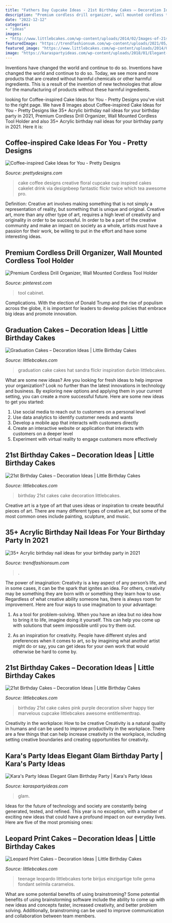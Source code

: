 ```yaml
---
title: "Fathers Day Cupcake Ideas - 21st Birthday Cakes – Decoration Ideas"
description: "Premium cordless drill organizer, wall mounted cordless tool holder"
date: "2022-12-12"
categories:
- "ideas"
images:
- "http://www.littlebcakes.com/wp-content/uploads/2014/02/Images-of-21st-Birthday-Cakes-768x1024.jpg"
featuredImage: "https://trendfashionsum.com/wp-content/uploads/2021/05/6-16.jpg"
featured_image: "https://www.littlebcakes.com/wp-content/uploads/2014/02/Leopard-Print-Cake-Ideas.jpg"
image: "https://karaspartyideas.com/wp-content/uploads/2018/01/Elegant-Glam-Birthday-Party-via-Karas-Party-Ideas-KarasPartyIdeas.com6_-683x1024.jpg"
---
```



Inventions have changed the world and continue to do so.
Inventions have changed the world and continue to do so. Today, we see more and more products that are created without harmful chemicals or other harmful ingredients. This is a result of the invention of new technologies that allow for the manufacturing of products without these harmful ingredients.

	

		
looking for Coffee-inspired Cake Ideas for You - Pretty Designs you've visit to the right page. We have 8 Images about Coffee-inspired Cake Ideas for You - Pretty Designs like 35+ Acrylic birthday nail ideas for your birthday party in 2021, Premium Cordless Drill Organizer, Wall Mounted Cordless Tool Holder and also 35+ Acrylic birthday nail ideas for your birthday party in 2021. Here it is:
		
    
## Coffee-inspired Cake Ideas For You - Pretty Designs

<img loading=lazy src="https://www.prettydesigns.com/wp-content/uploads/2015/01/Floral-Coffee-Cake.jpg" onerror="this.onerror=null;this.src='https://tse4.mm.bing.net/th?id=OIP.GTHIPcqQdLKPiPPFnTj-AAHaFj&amp;pid=15.1';" alt="Coffee-inspired Cake Ideas for You - Pretty Designs">

_Source: prettydesigns.com_

>cake coffee designs creative floral cupcake cup inspired cakes cakelet drink via designbeep fantastic flickr twice which tea awesome pro. 

	

Definition: Creative art involves making something that is not simply a representation of reality, but something that is unique and original.
Creative art, more than any other type of art, requires a high level of creativity and originality in order to be successful. In order to be a part of the creative community and make an impact on society as a whole, artists must have a passion for their work, be willing to put in the effort and have some interesting ideas.

    
## Premium Cordless Drill Organizer, Wall Mounted Cordless Tool Holder

<img loading=lazy src="https://i.pinimg.com/736x/44/21/7a/44217a93cb18830ddbe474a4cce36ce5.jpg" onerror="this.onerror=null;this.src='https://tse1.mm.bing.net/th?id=OIP.fj-5gclJU1L-lbKHK4c-kQHaJ3&amp;pid=15.1';" alt="Premium Cordless Drill Organizer, Wall Mounted Cordless Tool Holder">

_Source: pinterest.com_

>tool cabinet. 

	

Complications. With the election of Donald Trump and the rise of populism across the globe, it is important for leaders to develop policies that embrace big ideas and promote innovation.

    
## Graduation Cakes – Decoration Ideas | Little Birthday Cakes

<img loading=lazy src="https://www.littlebcakes.com/wp-content/uploads/2013/08/Graduation-Hat-Cake.jpg" onerror="this.onerror=null;this.src='https://tse1.mm.bing.net/th?id=OIP.jgM4365AVLlNKLt9IofPbAHaJ4&amp;pid=15.1';" alt="Graduation Cakes – Decoration Ideas | Little Birthday Cakes">

_Source: littlebcakes.com_

>graduation cake cakes hat sandra flickr inspiration durbin littlebcakes. 

	

What are some new ideas?
Are you looking for fresh ideas to help improve your organization? Look no further than the latest innovations in technology and business. By exploring new options and applying them in your current setting, you can create a more successful future. Here are some new ideas to get you started: 
1. Use social media to reach out to customers on a personal level 
2. Use data analytics to identify customer needs and wants 
3. Develop a mobile app that interacts with customers directly 
4. Create an interactive website or application that interacts with customers on a deeper level 
5. Experiment with virtual reality to engage customers more effectively 

    
## 21st Birthday Cakes – Decoration Ideas | Little Birthday Cakes

<img loading=lazy src="http://www.littlebcakes.com/wp-content/uploads/2014/02/Images-of-21st-Birthday-Cakes-768x1024.jpg" onerror="this.onerror=null;this.src='https://tse4.mm.bing.net/th?id=OIP.JcL9Uv2HdGwtqFyssu1glgHaJ4&amp;pid=15.1';" alt="21st Birthday Cakes – Decoration Ideas | Little Birthday Cakes">

_Source: littlebcakes.com_

>birthday 21st cakes cake decoration littlebcakes. 

	

Creative art is a type of art that uses ideas or inspiration to create beautiful pieces of art. There are many different types of creative art, but some of the most common ones include painting, sculpture, and music.

    
## 35+ Acrylic Birthday Nail Ideas For Your Birthday Party In 2021

<img loading=lazy src="https://trendfashionsum.com/wp-content/uploads/2021/05/6-16.jpg" onerror="this.onerror=null;this.src='https://tse4.mm.bing.net/th?id=OIP.natCWr4ILGQoSGwzEyxdRwHaLH&amp;pid=15.1';" alt="35+ Acrylic birthday nail ideas for your birthday party in 2021">

_Source: trendfashionsum.com_

>. 

	

The power of imagination:
Creativity is a key aspect of any person’s life, and in some cases, it can be the spark that ignites an idea. For others, creativity may be something they are born with or something they learn how to use. Regardless of what creative ability someone has, there is always room for improvement. Here are four ways to use imagination to your advantage: 
1. As a tool for problem-solving. When you have an idea but no idea how to bring it to life, imagine doing it yourself. This can help you come up with solutions that seem impossible until you try them out.

2. As an inspiration for creativity. People have different styles and preferences when it comes to art, so by imagining what another artist might do or say, you can get ideas for your own work that would otherwise be hard to come by.

    
## 21st Birthday Cakes – Decoration Ideas | Little Birthday Cakes

<img loading=lazy src="http://www.littlebcakes.com/wp-content/uploads/2014/02/21st-Birthday-Cakes.jpg" onerror="this.onerror=null;this.src='https://tse4.mm.bing.net/th?id=OIP.aWPKOjpY7p23B90pEj7SbAHaJ4&amp;pid=15.1';" alt="21st Birthday Cakes – Decoration Ideas | Little Birthday Cakes">

_Source: littlebcakes.com_

>birthday 21st cake cakes pink purple decoration silver happy tier marvelous cupcake littlebcakes awesome entitlementtrap. 

	

Creativity in the workplace: How to be creative
Creativity is a natural quality in humans and can be used to improve productivity in the workplace. There are a few things that can help increase creativity in the workplace, including setting creative boundaries and creating opportunities for creativity.

    
## Kara&#039;s Party Ideas Elegant Glam Birthday Party | Kara&#039;s Party Ideas

<img loading=lazy src="https://karaspartyideas.com/wp-content/uploads/2018/01/Elegant-Glam-Birthday-Party-via-Karas-Party-Ideas-KarasPartyIdeas.com6_-683x1024.jpg" onerror="this.onerror=null;this.src='https://tse3.mm.bing.net/th?id=OIP.hqDiu7odMaahwP5y1G_o-wHaLG&amp;pid=15.1';" alt="Kara&#039;s Party Ideas Elegant Glam Birthday Party | Kara&#039;s Party Ideas">

_Source: karaspartyideas.com_

>glam. 

	

Ideas for the future of technology and society are constantly being generated, tested, and refined. This year is no exception, with a number of exciting new ideas that could have a profound impact on our everyday lives. Here are five of the most promising ones:

    
## Leopard Print Cakes – Decoration Ideas | Little Birthday Cakes

<img loading=lazy src="https://www.littlebcakes.com/wp-content/uploads/2014/02/Leopard-Print-Cake-Ideas.jpg" onerror="this.onerror=null;this.src='https://tse3.mm.bing.net/th?id=OIP.g_2jRshugm6qVp9RAZptXAHaJ4&amp;pid=15.1';" alt="Leopard Print Cakes – Decoration Ideas | Little Birthday Cakes">

_Source: littlebcakes.com_

>teenage leopardo littlebcakes torte birijus einzigartige tolle gema fondant selmila caramelos. 

	

What are some potential benefits of using brainstroming?
Some potential benefits of using brainstorming software include the ability to come up with new ideas and concepts faster, increased creativity, and better problem solving. Additionally, brainstroming can be used to improve communication and collaboration between team members.

